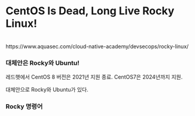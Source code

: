 

# CentOS Is Dead, Long Live Rocky Linux!

<br>
https://www.aquasec.com/cloud-native-academy/devsecops/rocky-linux/


### 대체안은 Rocky와 Ubuntu!

레드햇에서 CentOS 8 버전은 2021년 지원 종료. CentOS7은 2024년까지 지원.

대체안으로 Rocky와 Ubuntu가 있다.


### Rocky 명령어
